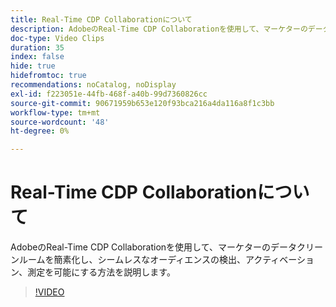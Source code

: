 ```yaml
---
title: Real-Time CDP Collaborationについて
description: AdobeのReal-Time CDP Collaborationを使用して、マーケターのデータクリーンルームを簡素化し、シームレスなオーディエンスの検出、アクティベーション、測定を可能にする方法を説明します。
doc-type: Video Clips
duration: 35
index: false
hide: true
hidefromtoc: true
recommendations: noCatalog, noDisplay
exl-id: f223051e-44fb-468f-a40b-99d7360826cc
source-git-commit: 90671959b653e120f93bca216a4da116a8f1c3bb
workflow-type: tm+mt
source-wordcount: '48'
ht-degree: 0%

---
```


# Real-Time CDP Collaborationについて

AdobeのReal-Time CDP Collaborationを使用して、マーケターのデータクリーンルームを簡素化し、シームレスなオーディエンスの検出、アクティベーション、測定を可能にする方法を説明します。

<!-- 65_OS511_3442426_34_introduction-to-realtime-cdp-collaboration -->
>[!VIDEO](https://video.tv.adobe.com/v/3458279/?learn=on&enablevpops=true)
